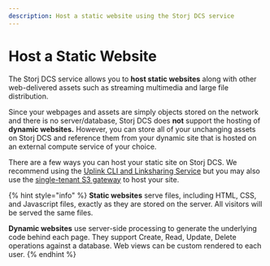 ```yaml
---
description: Host a static website using the Storj DCS service
---
```


# Host a Static Website

The Storj DCS service allows you to **host static websites** along with other web-delivered assets such as streaming multimedia and large file distribution.&#x20;

Since your webpages and assets are simply objects stored on the network and there is no server/database, Storj DCS does **not** support the hosting of **dynamic websites.** However, you can store all of your unchanging assets on Storj DCS and reference them from your dynamic site that is hosted on an external compute service of your choice.

There are a few ways you can host your static site on Storj DCS. We recommend using the [Uplink CLI and Linksharing Service](host-a-static-website-with-the-cli-and-linksharing-service.md) but you may also use the [single-tenant S3 gateway](../../api-reference/s3-gateway/gateway-st-advanced-usage.md#running-gateway-st-to-host-a-static-website) to host your site.

{% hint style="info" %}
**Static websites** serve files, including HTML, CSS, and Javascript files, exactly as they are stored on the server. All visitors will be served the same files.

**Dynamic websites** use server-side processing to generate the underlying code behind each page. They support Create, Read, Update, Delete operations against a database. Web views can be custom rendered to each user.
{% endhint %}
